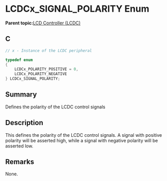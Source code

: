 # LCDCx\_SIGNAL\_POLARITY Enum

**Parent topic:**[LCD Controller \(LCDC\)](GUID-6C399A67-3956-464B-9055-02C390FC3228.md)

## C

```c
// x - Instance of the LCDC peripheral

typedef enum
{
    LCDCx_POLARITY_POSITIVE = 0,
    LCDCx_POLARITY_NEGATIVE
} LCDCx_SIGNAL_POLARITY;

```

## Summary

Defines the polarity of the LCDC control signals

## Description

This defines the polarity of the LCDC control signals. A signal with positive<br />polarity will be asserted high, while a signal with negative polarity will be<br />asserted low.

## Remarks

None.

